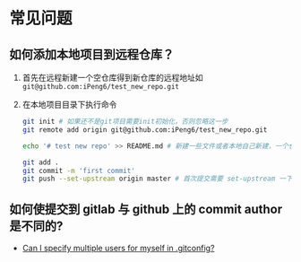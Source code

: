 # 常见问题

## 如何添加本地项目到远程仓库？

1. 首先在远程新建一个空仓库得到新仓库的远程地址如`git@github.com:iPeng6/test_new_repo.git`
2. 在本地项目目录下执行命令

   ```bash
   git init # 如果还不是git项目需要init初始化，否则忽略这一步
   git remote add origin git@github.com:iPeng6/test_new_repo.git

   echo '# test new repo' >> README.md # 新建一些文件或者本地自己新建，一个仓库通常需要 README, LICENSE, .gitignore.文件

   git add .
   git commit -m 'first commit'
   git push --set-upstream origin master # 首次提交需要 set-upstream 一下 --set-upstream 缩写 -u
   ```

## 如何使提交到 gitlab 与 github 上的 commit author 是不同的?

- [Can I specify multiple users for myself in .gitconfig?](https://stackoverflow.com/questions/4220416/can-i-specify-multiple-users-for-myself-in-gitconfig/43654115#43654115)
